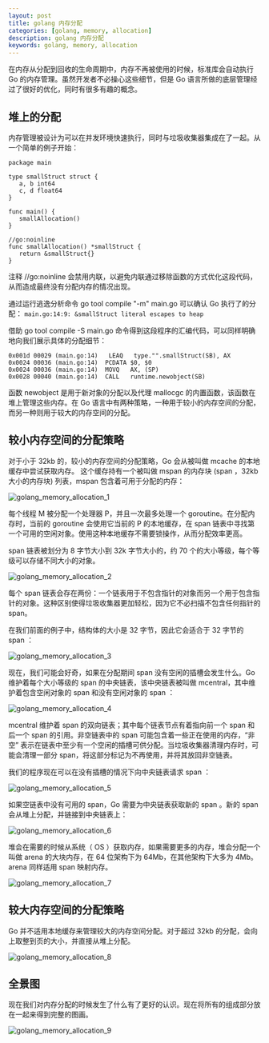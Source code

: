 ```yaml
---
layout: post
title: golang 内存分配
categories: [golang, memory, allocation]
description: golang 内存分配
keywords: golang, memory, allocation
---
```


在内存从分配到回收的生命周期中，内存不再被使用的时候，标准库会自动执行 Go 的内存管理。虽然开发者不必操心这些细节，但是 Go 语言所做的底层管理经过了很好的优化，同时有很多有趣的概念。

## 堆上的分配
内存管理被设计为可以在并发环境快速执行，同时与垃圾收集器集成在了一起。从一个简单的例子开始：
``` golang
package main

type smallStruct struct {
   a, b int64
   c, d float64
}

func main() {
   smallAllocation()
}

//go:noinline
func smallAllocation() *smallStruct {
   return &smallStruct{}
}
```
注释 //go:noinline 会禁用内联，以避免内联通过移除函数的方式优化这段代码，从而造成最终没有分配内存的情况出现。

通过运行逃逸分析命令 go tool compile "-m" main.go 可以确认 Go 执行了的分配：
`main.go:14:9: &smallStruct literal escapes to heap`

借助 go tool compile -S main.go 命令得到这段程序的汇编代码，可以同样明确地向我们展示具体的分配细节：
``` shell
0x001d 00029 (main.go:14)   LEAQ   type."".smallStruct(SB), AX
0x0024 00036 (main.go:14)  PCDATA $0, $0
0x0024 00036 (main.go:14)  MOVQ   AX, (SP)
0x0028 00040 (main.go:14)  CALL   runtime.newobject(SB)
```
函数 newobject 是用于新对象的分配以及代理 mallocgc 的内置函数，该函数在堆上管理这些内存。在 Go 语言中有两种策略，一种用于较小的内存空间的分配，而另一种则用于较大的内存空间的分配。

## 较小内存空间的分配策略
对于小于 32kb 的，较小的内存空间的分配策略，Go 会从被叫做 mcache 的本地缓存中尝试获取内存。 这个缓存持有一个被叫做 mspan 的内存块 (span ，32kb 大小的内存块) 列表，mspan 包含着可用于分配的内存：

![golang_memory_allocation_1](https://cdn.jsdelivr.net/gh/Lewinz/lewinz.github.io@master/images/posts/golang_memory_allocation_1.png)

每个线程 M 被分配一个处理器 P，并且一次最多处理一个 goroutine。在分配内存时，当前的 goroutine 会使用它当前的 P 的本地缓存，在 span 链表中寻找第一个可用的空闲对象。使用这种本地缓存不需要锁操作，从而分配效率更高。

span 链表被划分为 8 字节大小到 32k 字节大小的，约 70 个的大小等级，每个等级可以存储不同大小的对象。

![golang_memory_allocation_2](https://cdn.jsdelivr.net/gh/Lewinz/lewinz.github.io@master/images/posts/golang_memory_allocation_2.png)

每个 span 链表会存在两份：一个链表用于不包含指针的对象而另一个用于包含指针的对象。这种区别使得垃圾收集器更加轻松，因为它不必扫描不包含任何指针的 span。

在我们前面的例子中，结构体的大小是 32 字节，因此它会适合于 32 字节的 span ：

![golang_memory_allocation_3](https://cdn.jsdelivr.net/gh/Lewinz/lewinz.github.io@master/images/posts/golang_memory_allocation_3.png)

现在，我们可能会好奇，如果在分配期间 span 没有空闲的插槽会发生什么。Go 维护着每个大小等级的 span 的中央链表，该中央链表被叫做 mcentral，其中维护着包含空闲对象的 span 和没有空闲对象的 span ：

![golang_memory_allocation_4](https://cdn.jsdelivr.net/gh/Lewinz/lewinz.github.io@master/images/posts/golang_memory_allocation_4.png)

mcentral 维护着 span 的双向链表；其中每个链表节点有着指向前一个 span 和后一个 span 的引用。非空链表中的 span 可能包含着一些正在使用的内存，“非空” 表示在链表中至少有一个空闲的插槽可供分配。当垃圾收集器清理内存时，可能会清理一部分 span，将这部分标记为不再使用，并将其放回非空链表。

我们的程序现在可以在没有插槽的情况下向中央链表请求 span ：

![golang_memory_allocation_5](https://cdn.jsdelivr.net/gh/Lewinz/lewinz.github.io@master/images/posts/golang_memory_allocation_5.png)

如果空链表中没有可用的 span，Go 需要为中央链表获取新的 span 。新的 span 会从堆上分配，并链接到中央链表上：

![golang_memory_allocation_6](https://cdn.jsdelivr.net/gh/Lewinz/lewinz.github.io@master/images/posts/golang_memory_allocation_6.png)

堆会在需要的时候从系统（ OS ）获取内存，如果需要更多的内存，堆会分配一个叫做 arena 的大块内存，在 64 位架构下为 64Mb，在其他架构下大多为 4Mb。arena 同样适用 span 映射内存。

![golang_memory_allocation_7](https://cdn.jsdelivr.net/gh/Lewinz/lewinz.github.io@master/images/posts/golang_memory_allocation_7.png)

## 较大内存空间的分配策略
Go 并不适用本地缓存来管理较大的内存空间分配。对于超过 32kb 的分配，会向上取整到页的大小，并直接从堆上分配。

![golang_memory_allocation_8](https://cdn.jsdelivr.net/gh/Lewinz/lewinz.github.io@master/images/posts/golang_memory_allocation_8.png)

## 全景图
现在我们对内存分配的时候发生了什么有了更好的认识。现在将所有的组成部分放在一起来得到完整的图画。

![golang_memory_allocation_9](https://cdn.jsdelivr.net/gh/Lewinz/lewinz.github.io@master/images/posts/golang_memory_allocation_9.png)
